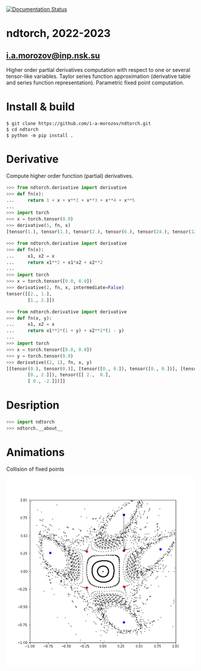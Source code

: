 [![Documentation Status](https://readthedocs.org/projects/ndtorch/badge/?version=latest)](https://ndtorch.readthedocs.io/en/latest/?badge=latest)

# ndtorch, 2022-2023
## i.a.morozov@inp.nsk.su

Higher order partial derivatives computation with respect to one or several tensor-like variables.
Taylor series function approximation (derivative table and series function representation).
Parametric fixed point computation.

# Install & build

```
$ git clone https://github.com/i-a-morozov/ndtorch.git
$ cd ndtorch
$ python -m pip install .

```

# Derivative

Compute higher order function (partial) derivatives.

```python
>>> from ndtorch.derivative import derivative
>>> def fn(x):
...     return 1 + x + x**2 + x**3 + x**4 + x**5
... 
>>> import torch
>>> x = torch.tensor(0.0)
>>> derivative(5, fn, x)
[tensor(1.), tensor(1.), tensor(2.), tensor(6.), tensor(24.), tensor(120.)]
```

```python
>>> from ndtorch.derivative import derivative
>>> def fn(x):
...     x1, x2 = x
...     return x1**2 + x1*x2 + x2**2
... 
>>> import torch
>>> x = torch.tensor([0.0, 0.0])
>>> derivative(2, fn, x, intermediate=False)
tensor([[2., 1.],
        [1., 2.]])
```

```python
>>> from ndtorch.derivative import derivative
>>> def fn(x, y):
...     x1, x2 = x
...     return x1**2*(1 + y) + x2**2*(1 - y)
... 
>>> import torch
>>> x = torch.tensor([0.0, 0.0])
>>> y = torch.tensor(0.0)
>>> derivative((2, 1), fn, x, y)
[[tensor(0.), tensor(0.)], [tensor([0., 0.]), tensor([0., 0.])], [tensor([[2., 0.],
        [0., 2.]]), tensor([[ 2.,  0.],
        [ 0., -2.]])]]
```

# Desription

```python
>>> import ndtorch
>>> ndtorch.__about__
```

# Animations

Collision of fixed points

![alt text](docs/pics/collision.gif)
